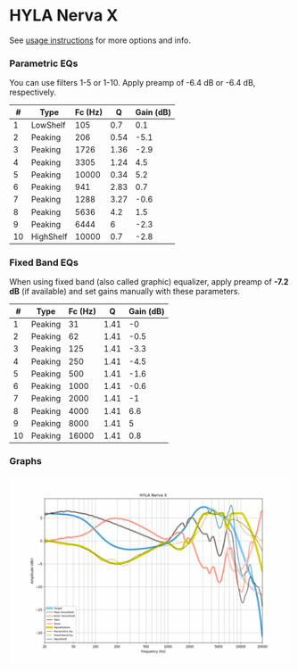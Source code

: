 # HYLA Nerva X
See [usage instructions](https://github.com/jaakkopasanen/AutoEq#usage) for more options and info.

### Parametric EQs
You can use filters 1-5 or 1-10. Apply preamp of -6.4 dB or -6.4 dB, respectively.

|   # | Type      |   Fc (Hz) |    Q |   Gain (dB) |
|-----|-----------|-----------|------|-------------|
|   1 | LowShelf  |       105 | 0.7  |         0.1 |
|   2 | Peaking   |       206 | 0.54 |        -5.1 |
|   3 | Peaking   |      1726 | 1.36 |        -2.9 |
|   4 | Peaking   |      3305 | 1.24 |         4.5 |
|   5 | Peaking   |     10000 | 0.34 |         5.2 |
|   6 | Peaking   |       941 | 2.83 |         0.7 |
|   7 | Peaking   |      1288 | 3.27 |        -0.6 |
|   8 | Peaking   |      5636 | 4.2  |         1.5 |
|   9 | Peaking   |      6444 | 6    |        -2.3 |
|  10 | HighShelf |     10000 | 0.7  |        -2.8 |

### Fixed Band EQs
When using fixed band (also called graphic) equalizer, apply preamp of **-7.2 dB** (if available) and set gains manually with these parameters.

|   # | Type    |   Fc (Hz) |    Q |   Gain (dB) |
|-----|---------|-----------|------|-------------|
|   1 | Peaking |        31 | 1.41 |        -0   |
|   2 | Peaking |        62 | 1.41 |        -0.5 |
|   3 | Peaking |       125 | 1.41 |        -3.3 |
|   4 | Peaking |       250 | 1.41 |        -4.5 |
|   5 | Peaking |       500 | 1.41 |        -1.6 |
|   6 | Peaking |      1000 | 1.41 |        -0.6 |
|   7 | Peaking |      2000 | 1.41 |        -1   |
|   8 | Peaking |      4000 | 1.41 |         6.6 |
|   9 | Peaking |      8000 | 1.41 |         5   |
|  10 | Peaking |     16000 | 1.41 |         0.8 |

### Graphs
![](./HYLA%20Nerva%20X.png)
